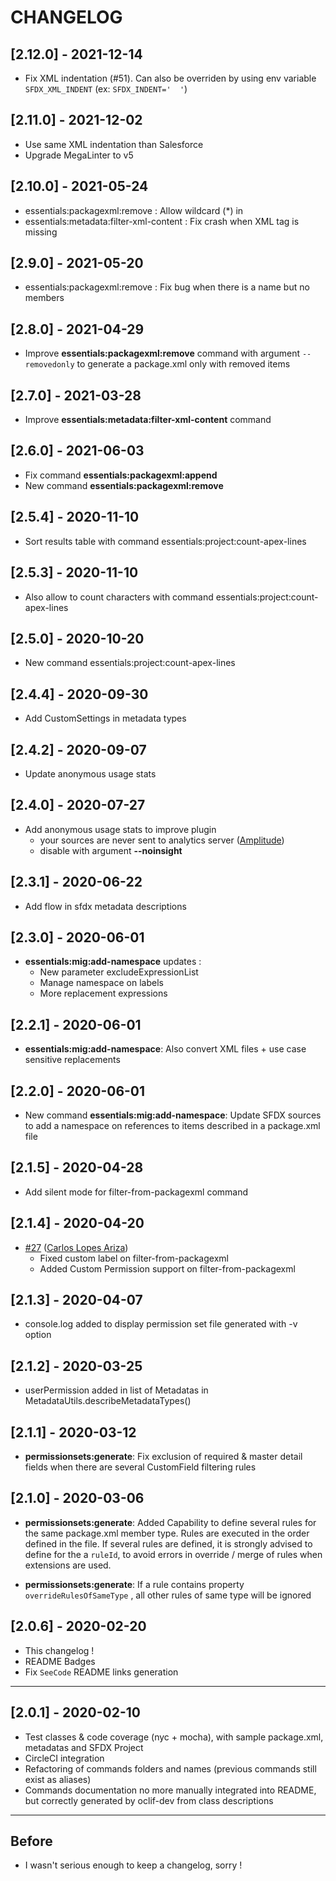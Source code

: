 # CHANGELOG

## [2.12.0] - 2021-12-14

- Fix XML indentation (#51). Can also be overriden by using env variable `SFDX_XML_INDENT` (ex: `SFDX_INDENT='  '`)

## [2.11.0] - 2021-12-02

- Use same XML indentation than Salesforce
- Upgrade MegaLinter to v5

## [2.10.0] - 2021-05-24

- essentials:packagexml:remove : Allow wildcard (*) in <members>
- essentials:metadata:filter-xml-content : Fix crash when XML tag is missing

## [2.9.0] - 2021-05-20

- essentials:packagexml:remove : Fix bug when there is a name but no members

## [2.8.0] - 2021-04-29

- Improve **essentials:packagexml:remove** command with argument `--removedonly` to generate a package.xml only with removed items

## [2.7.0] - 2021-03-28

- Improve **essentials:metadata:filter-xml-content** command

## [2.6.0] - 2021-06-03

- Fix command **essentials:packagexml:append**
- New command **essentials:packagexml:remove**

## [2.5.4] - 2020-11-10

- Sort results table with command essentials:project:count-apex-lines

## [2.5.3] - 2020-11-10

- Also allow to count characters with command essentials:project:count-apex-lines

## [2.5.0] - 2020-10-20

- New command essentials:project:count-apex-lines

## [2.4.4] - 2020-09-30

- Add CustomSettings in metadata types

## [2.4.2] - 2020-09-07

- Update anonymous usage stats

## [2.4.0] - 2020-07-27

- Add anonymous usage stats to improve plugin
  - your sources are never sent to analytics server ([Amplitude](https://amplitude.com/))
  - disable with argument **--noinsight**

## [2.3.1] - 2020-06-22

- Add flow in sfdx metadata descriptions

## [2.3.0] - 2020-06-01

- **essentials:mig:add-namespace** updates :
  - New parameter excludeExpressionList
  - Manage namespace on labels
  - More replacement expressions

## [2.2.1] - 2020-06-01

- **essentials:mig:add-namespace**: Also convert XML files + use case sensitive replacements

## [2.2.0] - 2020-06-01

- New command **essentials:mig:add-namespace**: Update SFDX sources to add a namespace on references to items described in a package.xml file

## [2.1.5] - 2020-04-28

- Add silent mode for filter-from-packagexml command

## [2.1.4] - 2020-04-20

- [#27](https://github.com/nvuillam/sfdx-essentials/pull/27) ([Carlos Lopes Ariza](https://github.com/carlos-lopez-ariza))
  - Fixed custom label on filter-from-packagexml
  - Added Custom Permission support on filter-from-packagexml

## [2.1.3] - 2020-04-07

- console.log added to display permission set file generated with -v option

## [2.1.2] - 2020-03-25

- userPermission added in list of Metadatas in MetadataUtils.describeMetadataTypes()

## [2.1.1] - 2020-03-12

- **permissionsets:generate**: Fix exclusion of required & master detail fields when there are several CustomField filtering rules

## [2.1.0] - 2020-03-06

- **permissionsets:generate**: Added Capability to define several rules for the same package.xml member type. Rules are executed in the order defined in the file. If several rules are defined, it is strongly advised to define for the a `ruleId`, to avoid errors in override / merge of rules when extensions are used.

- **permissionsets:generate**: If a rule contains property `overrideRulesOfSameType` , all other rules of same type will be ignored

## [2.0.6] - 2020-02-20

- This changelog !
- README Badges
- Fix `SeeCode` README links generation

___

## [2.0.1] - 2020-02-10

- Test classes & code coverage (nyc + mocha), with sample package.xml, metadatas and SFDX Project
- CircleCI integration
- Refactoring of commands folders and names (previous commands still exist as aliases)
- Commands documentation no more manually integrated into README, but correctly generated by oclif-dev from class descriptions

___

## Before

- I wasn't serious enough to keep a changelog, sorry !
